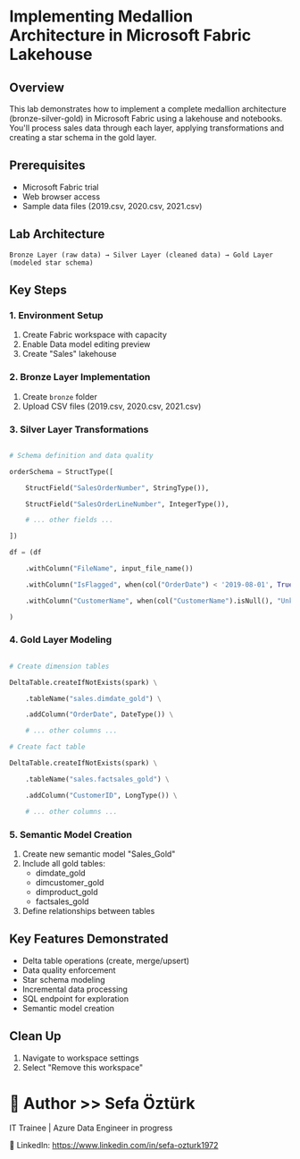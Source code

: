 # Implementing Medallion Architecture in Microsoft Fabric Lakehouse

## Overview
This lab demonstrates how to implement a complete medallion architecture (bronze-silver-gold) in Microsoft Fabric using a lakehouse and notebooks. You'll process sales data through each layer, applying transformations and creating a star schema in the gold layer.

## Prerequisites
- Microsoft Fabric trial
- Web browser access
- Sample data files (2019.csv, 2020.csv, 2021.csv)

## Lab Architecture

```
Bronze Layer (raw data) → Silver Layer (cleaned data) → Gold Layer (modeled star schema)
```

## Key Steps

### 1. Environment Setup
1. Create Fabric workspace with capacity
2. Enable Data model editing preview
3. Create "Sales" lakehouse

### 2. Bronze Layer Implementation
1. Create `bronze` folder
2. Upload CSV files (2019.csv, 2020.csv, 2021.csv)

### 3. Silver Layer Transformations

```python

# Schema definition and data quality

orderSchema = StructType([

    StructField("SalesOrderNumber", StringType()),

    StructField("SalesOrderLineNumber", IntegerType()),

    # ... other fields ...

])

df = (df

    .withColumn("FileName", input_file_name())

    .withColumn("IsFlagged", when(col("OrderDate") < '2019-08-01', True))

    .withColumn("CustomerName", when(col("CustomerName").isNull(), "Unknown"))

)
```

### 4. Gold Layer Modeling

```python

# Create dimension tables

DeltaTable.createIfNotExists(spark) \

    .tableName("sales.dimdate_gold") \

    .addColumn("OrderDate", DateType()) \

    # ... other columns ...

# Create fact table

DeltaTable.createIfNotExists(spark) \

    .tableName("sales.factsales_gold") \

    .addColumn("CustomerID", LongType()) \

    # ... other columns ...

```

### 5. Semantic Model Creation
1. Create new semantic model "Sales_Gold"
2. Include all gold tables:
   - dimdate_gold
   - dimcustomer_gold
   - dimproduct_gold
   - factsales_gold
3. Define relationships between tables

## Key Features Demonstrated
- Delta table operations (create, merge/upsert)
- Data quality enforcement
- Star schema modeling
- Incremental data processing
- SQL endpoint for exploration
- Semantic model creation

## Clean Up
1. Navigate to workspace settings
2. Select "Remove this workspace"

# 👤 Author >> Sefa Öztürk

IT Trainee | Azure Data Engineer in progress

📇 LinkedIn: https://www.linkedin.com/in/sefa-ozturk1972
